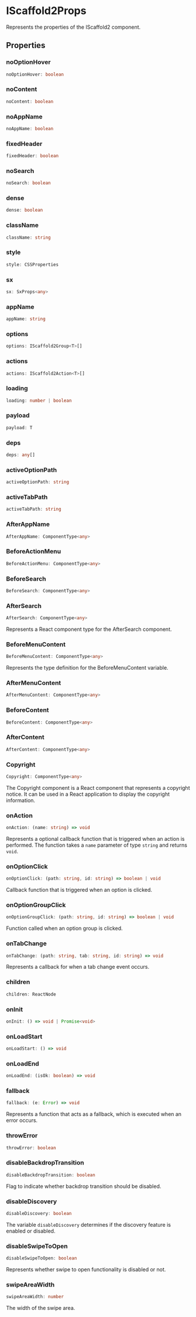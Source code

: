 # IScaffold2Props

Represents the properties of the IScaffold2 component.

## Properties

### noOptionHover

```ts
noOptionHover: boolean
```

### noContent

```ts
noContent: boolean
```

### noAppName

```ts
noAppName: boolean
```

### fixedHeader

```ts
fixedHeader: boolean
```

### noSearch

```ts
noSearch: boolean
```

### dense

```ts
dense: boolean
```

### className

```ts
className: string
```

### style

```ts
style: CSSProperties
```

### sx

```ts
sx: SxProps<any>
```

### appName

```ts
appName: string
```

### options

```ts
options: IScaffold2Group<T>[]
```

### actions

```ts
actions: IScaffold2Action<T>[]
```

### loading

```ts
loading: number | boolean
```

### payload

```ts
payload: T
```

### deps

```ts
deps: any[]
```

### activeOptionPath

```ts
activeOptionPath: string
```

### activeTabPath

```ts
activeTabPath: string
```

### AfterAppName

```ts
AfterAppName: ComponentType<any>
```

### BeforeActionMenu

```ts
BeforeActionMenu: ComponentType<any>
```

### BeforeSearch

```ts
BeforeSearch: ComponentType<any>
```

### AfterSearch

```ts
AfterSearch: ComponentType<any>
```

Represents a React component type for the AfterSearch component.

### BeforeMenuContent

```ts
BeforeMenuContent: ComponentType<any>
```

Represents the type definition for the BeforeMenuContent variable.

### AfterMenuContent

```ts
AfterMenuContent: ComponentType<any>
```

### BeforeContent

```ts
BeforeContent: ComponentType<any>
```

### AfterContent

```ts
AfterContent: ComponentType<any>
```

### Copyright

```ts
Copyright: ComponentType<any>
```

The Copyright component is a React component that represents a copyright notice.
It can be used in a React application to display the copyright information.

### onAction

```ts
onAction: (name: string) => void
```

Represents a optional callback function that is triggered when an action is performed.
The function takes a `name` parameter of type `string` and returns `void`.

### onOptionClick

```ts
onOptionClick: (path: string, id: string) => boolean | void
```

Callback function that is triggered when an option is clicked.

### onOptionGroupClick

```ts
onOptionGroupClick: (path: string, id: string) => boolean | void
```

Function called when an option group is clicked.

### onTabChange

```ts
onTabChange: (path: string, tab: string, id: string) => void
```

Represents a callback for when a tab change event occurs.

### children

```ts
children: ReactNode
```

### onInit

```ts
onInit: () => void | Promise<void>
```

### onLoadStart

```ts
onLoadStart: () => void
```

### onLoadEnd

```ts
onLoadEnd: (isOk: boolean) => void
```

### fallback

```ts
fallback: (e: Error) => void
```

Represents a function that acts as a fallback, which is executed when an error occurs.

### throwError

```ts
throwError: boolean
```

### disableBackdropTransition

```ts
disableBackdropTransition: boolean
```

Flag to indicate whether backdrop transition should be disabled.

### disableDiscovery

```ts
disableDiscovery: boolean
```

The variable `disableDiscovery` determines if the discovery feature is enabled or disabled.

### disableSwipeToOpen

```ts
disableSwipeToOpen: boolean
```

Represents whether swipe to open functionality is disabled or not.

### swipeAreaWidth

```ts
swipeAreaWidth: number
```

The width of the swipe area.
